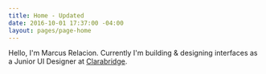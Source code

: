 ```yaml
---
title: Home - Updated
date: 2016-10-01 17:37:00 -04:00
layout: pages/page-home
---
```


Hello, I'm Marcus Relacion. Currently I'm building & designing interfaces as a Junior UI Designer at [Clarabridge](http://www.clarabridge.com/).